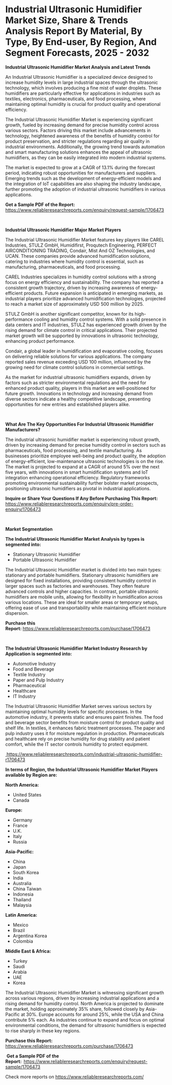 <p><h1>Industrial Ultrasonic Humidifier Market Size, Share & Trends Analysis Report By Material, By Type, By End-user, By Region, And Segment Forecasts, 2025 - 2032</h1></p><p><strong>Industrial Ultrasonic Humidifier Market Analysis and Latest Trends</strong></p>
<p><p>An Industrial Ultrasonic Humidifier is a specialized device designed to increase humidity levels in large industrial spaces through the ultrasonic technology, which involves producing a fine mist of water droplets. These humidifiers are particularly effective for applications in industries such as textiles, electronics, pharmaceuticals, and food processing, where maintaining optimal humidity is crucial for product quality and operational efficiency.</p><p>The Industrial Ultrasonic Humidifier Market is experiencing significant growth, fueled by increasing demand for precise humidity control across various sectors. Factors driving this market include advancements in technology, heightened awareness of the benefits of humidity control for product preservation, and stricter regulations regarding air quality in industrial environments. Additionally, the growing trend towards automation and smart manufacturing solutions enhances the appeal of ultrasonic humidifiers, as they can be easily integrated into modern industrial systems.</p><p>The market is expected to grow at a CAGR of 13.1% during the forecast period, indicating robust opportunities for manufacturers and suppliers. Emerging trends such as the development of energy-efficient models and the integration of IoT capabilities are also shaping the industry landscape, further promoting the adoption of industrial ultrasonic humidifiers in various applications.</p></p>
<p><strong>Get a Sample PDF of the Report:&nbsp;</strong> <a href="https://www.reliableresearchreports.com/enquiry/request-sample/1706473?utm_campaign=2327&utm_medium=2&utm_source=Github&utm_content=ia&utm_term=16022025&utm_id=industrial-ultrasonic-humidifier">https://www.reliableresearchreports.com/enquiry/request-sample/1706473</a></p>
<p>&nbsp;</p>
<p><strong>Industrial Ultrasonic Humidifier Major Market Players</strong></p>
<p><p>The Industrial Ultrasonic Humidifier Market features key players like CAREL Industries, STULZ GmbH, Humidifirst, Proqutech Engineering, PERFECT AIRCONDITIONING TRADING, Condair, Mist And OZ Technologies, and UCAN. These companies provide advanced humidification solutions, catering to industries where humidity control is essential, such as manufacturing, pharmaceuticals, and food processing.</p><p>CAREL Industries specializes in humidity control solutions with a strong focus on energy efficiency and sustainability. The company has reported a consistent growth trajectory, driven by increasing awareness of energy-efficient products. Future expansion is anticipated in emerging markets, as industrial players prioritize advanced humidification technologies, projected to reach a market size of approximately USD 500 million by 2025.</p><p>STULZ GmbH is another significant competitor, known for its high-performance cooling and humidity control systems. With a solid presence in data centers and IT industries, STULZ has experienced growth driven by the rising demand for climate control in critical applications. Their projected market growth will be supported by innovations in ultrasonic technology, enhancing product performance.</p><p>Condair, a global leader in humidification and evaporative cooling, focuses on delivering reliable solutions for various applications. The company reported sales revenue exceeding USD 100 million, influenced by the growing need for climate control solutions in commercial settings.</p><p>As the market for industrial ultrasonic humidifiers expands, driven by factors such as stricter environmental regulations and the need for enhanced product quality, players in this market are well-positioned for future growth. Innovations in technology and increasing demand from diverse sectors indicate a healthy competitive landscape, presenting opportunities for new entries and established players alike.</p></p>
<p>&nbsp;</p>
<p><strong>What Are The Key Opportunities For Industrial Ultrasonic Humidifier Manufacturers?</strong></p>
<p><p>The industrial ultrasonic humidifier market is experiencing robust growth, driven by increasing demand for precise humidity control in sectors such as pharmaceuticals, food processing, and textile manufacturing. As businesses prioritize employee well-being and product quality, the adoption of energy-efficient, low-maintenance ultrasonic technologies is on the rise. The market is projected to expand at a CAGR of around 5% over the next five years, with innovations in smart humidification systems and IoT integration enhancing operational efficiency. Regulatory frameworks promoting environmental sustainability further bolster market prospects, positioning ultrasonic humidifiers as pivotal in industrial applications.</p></p>
<p><strong>Inquire or Share Your Questions If Any Before Purchasing This Report:</strong> <a href="https://www.reliableresearchreports.com/enquiry/pre-order-enquiry/1706473?utm_campaign=2327&utm_medium=2&utm_source=Github&utm_content=ia&utm_term=16022025&utm_id=industrial-ultrasonic-humidifier">https://www.reliableresearchreports.com/enquiry/pre-order-enquiry/1706473</a></p>
<p>&nbsp;</p>
<p><strong>Market Segmentation</strong></p>
<p><strong>The Industrial Ultrasonic Humidifier Market Analysis by types is segmented into:</strong></p>
<p><ul><li>Stationary Ultrasonic Humidifier</li><li>Portable Ultrasonic Humidifier</li></ul></p>
<p><p>The Industrial Ultrasonic Humidifier market is divided into two main types: stationary and portable humidifiers. Stationary ultrasonic humidifiers are designed for fixed installations, providing consistent humidity control in larger spaces such as factories and warehouses. They often feature advanced controls and higher capacities. In contrast, portable ultrasonic humidifiers are mobile units, allowing for flexibility in humidification across various locations. These are ideal for smaller areas or temporary setups, offering ease of use and transportability while maintaining efficient moisture dispersion.</p></p>
<p><strong>Purchase this Report:&nbsp;</strong><a href="https://www.reliableresearchreports.com/purchase/1706473?utm_campaign=2327&utm_medium=2&utm_source=Github&utm_content=ia&utm_term=16022025&utm_id=industrial-ultrasonic-humidifier">https://www.reliableresearchreports.com/purchase/1706473</a></p>
<p>&nbsp;</p>
<p><strong>The Industrial Ultrasonic Humidifier Market Industry Research by Application is segmented into:</strong></p>
<p><ul><li>Automotive Industry</li><li>Food and Beverage</li><li>Textile Industry</li><li>Paper and Pulp Industry</li><li>Pharmaceutical</li><li>Healthcare</li><li>IT Industry</li></ul></p>
<p><p>The Industrial Ultrasonic Humidifier Market serves various sectors by maintaining optimal humidity levels for specific processes. In the automotive industry, it prevents static and ensures paint finishes. The food and beverage sector benefits from moisture control for product quality and shelf life. In textiles, it enhances fabric treatment processes. The paper and pulp industry uses it for moisture regulation in production. Pharmaceuticals and healthcare rely on precise humidity for drug stability and patient comfort, while the IT sector controls humidity to protect equipment.</p></p>
<p><a href="https://www.reliableresearchreports.com/industrial-ultrasonic-humidifier-r1706473?utm_campaign=2327&utm_medium=2&utm_source=Github&utm_content=ia&utm_term=16022025&utm_id=industrial-ultrasonic-humidifier">&nbsp;https://www.reliableresearchreports.com/industrial-ultrasonic-humidifier-r1706473</a></p>
<p><strong>In terms of Region, the Industrial Ultrasonic Humidifier Market Players available by Region are:</strong></p>
<p>
    <p> <strong> North America: </strong>
        <ul>
            <li>United States</li>
            <li>Canada</li>
        </ul>
        </p> 
    <p> <strong> Europe: </strong>
        <ul>
            <li>Germany</li>
            <li>France</li>
            <li>U.K.</li>
            <li>Italy</li>
            <li>Russia</li>
        </ul>
        </p> 
    <p> <strong> Asia-Pacific: </strong>
        <ul>
            <li>China</li>
            <li>Japan</li>
            <li>South Korea</li>
            <li>India</li>
            <li>Australia</li>
            <li>China Taiwan</li>
            <li>Indonesia</li>
            <li>Thailand</li>
            <li>Malaysia</li>
        </ul>
        </p> 
    <p> <strong> Latin America: </strong>
        <ul>
            <li>Mexico</li>
            <li>Brazil</li>
            <li>Argentina Korea</li>
            <li>Colombia</li>
        </ul>
        </p> 
    <p> <strong> Middle East & Africa: </strong>
        <ul>
            <li>Turkey</li>
            <li>Saudi</li>
            <li>Arabia</li>
            <li>UAE</li>
            <li>Korea</li>
        </ul>
    </p>
    </p>
<p><p>The Industrial Ultrasonic Humidifier Market is witnessing significant growth across various regions, driven by increasing industrial applications and a rising demand for humidity control. North America is projected to dominate the market, holding approximately 35% share, followed closely by Asia-Pacific at 30%. Europe accounts for around 25%, while the USA and China contribute 5% each. As industries continue to expand and focus on optimal environmental conditions, the demand for ultrasonic humidifiers is expected to rise sharply in these key regions.</p></p>
<p><strong>Purchase this Report: </strong><a href="https://www.reliableresearchreports.com/purchase/1706473?utm_campaign=2327&utm_medium=2&utm_source=Github&utm_content=ia&utm_term=16022025&utm_id=industrial-ultrasonic-humidifier">https://www.reliableresearchreports.com/purchase/1706473</a></p>
<p>&nbsp;<strong>Get a Sample PDF of the Report:&nbsp;&nbsp;</strong><a href="https://www.reliableresearchreports.com/enquiry/request-sample/1706473?utm_campaign=2327&utm_medium=2&utm_source=Github&utm_content=ia&utm_term=16022025&utm_id=industrial-ultrasonic-humidifier">https://www.reliableresearchreports.com/enquiry/request-sample/1706473</a></p>
<p><strong></strong></p>
<p>Check more reports on <a href="https://www.reliableresearchreports.com/?utm_campaign=2327&utm_medium=2&utm_source=Github&utm_content=ia&utm_term=16022025&utm_id=industrial-ultrasonic-humidifier">https://www.reliableresearchreports.com/</a></p>